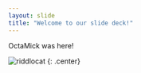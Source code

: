 ```yaml
---
layout: slide
title: "Welcome to our slide deck!"
---
```


OctaMick was here!

![riddlocat](https://octodex.github.com/images/riddlocat.png)
{: .center}
